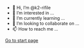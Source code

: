 - 👋 Hi, I’m @k2-rifile
- 👀 I’m interested in ...
- 🌱 I’m currently learning ...
- 💞️ I’m looking to collaborate on ...
- 📫 How to reach me ...

[Go to start page]("https://github.com/k2-rifile/start")
